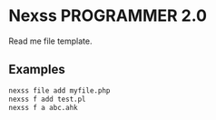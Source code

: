 # Nexss PROGRAMMER 2.0

Read me file template.

## Examples

```sh
nexss file add myfile.php
nexss f add test.pl
nexss f a abc.ahk
```
